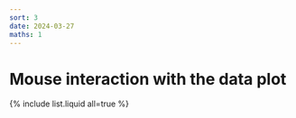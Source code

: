 ```yaml
---
sort: 3
date: 2024-03-27
maths: 1
---
```


# Mouse interaction with the data plot


{% include list.liquid all=true %}
